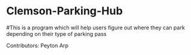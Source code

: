 # Clemson-Parking-Hub

#This is a program which will help users figure out where they can park depending on their type of parking pass


Contributors:  Peyton Arp
